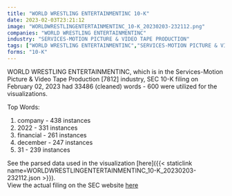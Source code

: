 ```yaml
---
title: "WORLD WRESTLING ENTERTAINMENTINC 10-K"
date: 2023-02-03T23:21:12
image: "WORLDWRESTLINGENTERTAINMENTINC_10-K_20230203-232112.png"
companies: "WORLD WRESTLING ENTERTAINMENTINC"
industry: "SERVICES-MOTION PICTURE & VIDEO TAPE PRODUCTION"
tags: ["WORLD WRESTLING ENTERTAINMENTINC","SERVICES-MOTION PICTURE & VIDEO TAPE PRODUCTION","02-02-2023","10-K"]
forms: "10-K"
---
```

WORLD WRESTLING ENTERTAINMENTINC, which is in the Services-Motion Picture & Video Tape Production [7812] industry, SEC 10-K filing on February 02, 2023 had 33486 (cleaned) words - 600 were utilized for the visualizations.

Top Words:
1. company - 438 instances
2. 2022 - 331 instances
3. financial - 261 instances
4. december - 247 instances
5. 31 - 239 instances


See the parsed data used in the visualization [here]({{< staticlink name=WORLDWRESTLINGENTERTAINMENTINC_10-K_20230203-232112.json >}}).  
View the actual filing on the SEC website [here](https://www.sec.gov/Archives/edgar/data/1091907/0001091907-23-000014.txt)
